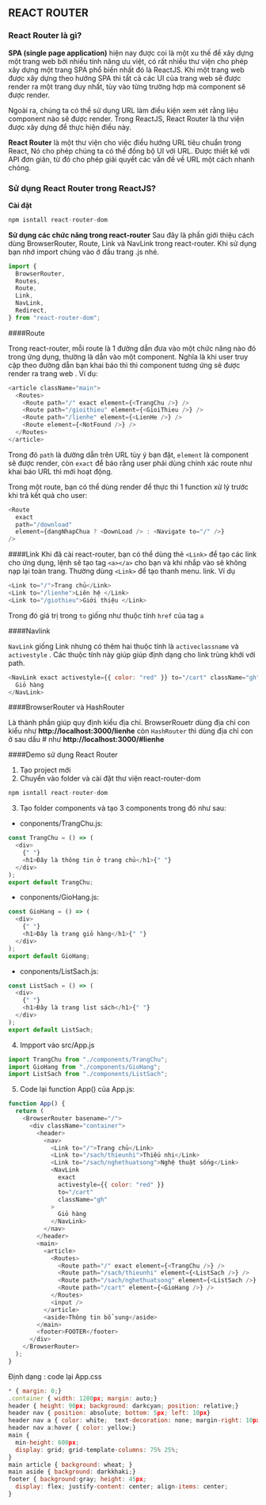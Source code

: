 ## REACT ROUTER

### React Router là gì?

**SPA (single page application)** hiện nay được coi là một xu thế để xây dựng một trang web bởi nhiều tính năng ưu việt, có rất nhiều thư viện cho phép xây dựng một trang SPA phổ biến nhất đó là ReactJS. Khi một trang web được xây dựng theo hướng SPA thì tất cả các UI của trang web sẽ được render ra một trang duy nhất, tùy vào từng trường hợp mà component sẽ được render.

Ngoài ra, chúng ta có thể sử dụng URL làm điều kiện xem xét rằng liệu component nào sẽ được render. Trong ReactJS, React Router là thư viện được xây dựng để thực hiện điều này.

**React Router** là một thư viện cho việc điều hướng URL tiêu chuẩn trong React, Nó cho phép chúng ta có thể đồng bộ UI với URL. Được thiết kế với API đơn giản, từ đó cho phép giải quyết các vấn đề về URL một cách nhanh chóng.

### Sử dụng React Router trong ReactJS?

**Cài đặt**

```js
npm isntall react-router-dom
```

**Sử dụng các chức năng trong react-router**
Sau đây là phần giới thiệu cách dùng BrowserRouter, Route, Link và NavLink trong react-router. Khi sử dụng bạn nhớ import chúng vào ở đầu trang .js nhé.

```js
import {
  BrowserRouter,
  Routes,
  Route,
  Link,
  NavLink,
  Redirect,
} from "react-router-dom";
```

####Route

Trong react-router, mỗi route là 1 đường dẫn đưa vào một chức năng nào đó trong ứng dụng, thường là dẫn vào một component. Nghĩa là khi user truy cập theo đường dẫn bạn khai báo thì thì component tương ứng sẽ được render ra trang web . Ví dụ:

```js
<article className="main">
  <Routes>
    <Route path="/" exact element={<TrangChu />} />
    <Route path="/gioithieu" element={<GioiThieu />} />
    <Route path="/lienhe" element={<LienHe />} />
    <Route element={<NotFound />} />
  </Routes>
</article>
```

Trong đó `path` là đường dẫn trên URL tùy ý bạn đặt, `element` là component sẽ được render, còn `exact` để báo rằng user phải dùng chính xác route như khai báo URL thì mới hoạt động.

Trong một route, bạn có thể dùng render để thực thi 1 function xử lý trước khi trả kết quả cho user:

```js
<Route
  exact
  path="/download"
  element={dangNhapChua ? <DownLoad /> : <Navigate to="/" />}
/>
```

####Link
Khi đã cài react-router, bạn có thể dùng thẻ `<Link>` để tạo các link cho ứng dụng, lệnh <Link> sẽ tạo tag `<a></a>` cho bạn và khi nhắp vào sẽ không nạp lại toàn trang. Thường dùng `<Link>` để tạo thanh menu. link. Ví dụ

```js
<Link to="/">Trang chủ</Link>
<Link to="/lienhe">Liên hệ </Link>
<Link to="/giothieu">Giới thiệu </Link>
```

Trong đó giá trị trong `to` giống như thuộc tính `href` của tag `a`

####Navlink

`NavLink` giống Link nhưng có thêm hai thuộc tính là `activeclassname` và `activestyle` . Các thuộc tính này giúp giúp định dạng cho link trùng khới với path.

```js
<NavLink exact activestyle={{ color: "red" }} to="/cart" className="gh">
  Giỏ hàng
</NavLink>
```

####BrowserRouter và HashRouter

Là thành phần giúp quy định kiểu địa chỉ. BrowserRouetr dùng địa chỉ con kiểu như **http://localhost:3000/lienhe** còn `HashRouter` thì dùng địa chỉ con ở sau dấu # như **http://localhost:3000/#lienhe**

####Demo sử dụng React Router

1. Tạo project mới
2. Chuyển vào folder và cài đặt thư viện react-router-dom

```js
npm isntall react-router-dom
```

3. Tạo folder components và tạo 3 components trong đó như sau:

- conponents/TrangChu.js:

```js
const TrangChu = () => (
  <div>
    {" "}
    <h1>Đây là thông tin ở trang chủ</h1>{" "}
  </div>
);
export default TrangChu;
```

- conponents/GioHang.js:

```js
const GioHang = () => (
  <div>
    {" "}
    <h1>Đây là trang giỏ hàng</h1>{" "}
  </div>
);
export default GioHang;
```

- conponents/ListSach.js:

```js
const ListSach = () => (
  <div>
    {" "}
    <h1>Đây là trang list sách</h1>{" "}
  </div>
);
export default ListSach;
```

4.  Impport vào src/App.js

```js
import TrangChu from "./components/TrangChu";
import GioHang from "./components/GioHang";
import ListSach from "./components/ListSach";
```

5. Code lại function App() của App.js:

```js
function App() {
  return (
    <BrowserRouter basename="/">
      <div className="container">
        <header>
          <nav>
            <Link to="/">Trang chủ</Link>
            <Link to="/sach/thieunhi">Thiếu nhi</Link>
            <Link to="/sach/nghethuatsong">Nghệ thuật sống</Link>
            <NavLink
              exact
              activestyle={{ color: "red" }}
              to="/cart"
              className="gh"
            >
              Giỏ hàng
            </NavLink>
          </nav>
        </header>
        <main>
          <article>
            <Routes>
              <Route path="/" exact element={<TrangChu />} />
              <Route path="/sach/thieunhi" element={<ListSach />} />
              <Route path="/sach/nghethuatsong" element={<ListSach />} />
              <Route path="/cart" element={<GioHang />} />
            </Routes>
            <input />
          </article>
          <aside>Thông tin bổ sung</aside>
        </main>
        <footer>FOOTER</footer>
      </div>
    </BrowserRouter>
  );
}
```

Định dạng : code lại App.css

```js
* { margin: 0;}
.container { width: 1280px; margin: auto;}
header { height: 90px; background: darkcyan; position: relative;}
header nav { position: absolute; bottom: 5px; left: 10px}
header nav a { color: white;  text-decoration: none; margin-right: 10px;}
header nav a:hover { color: yellow;}
main {
  min-height: 600px;
  display: grid; grid-template-columns: 75% 25%;
}
main article { background: wheat; }
main aside { background: darkkhaki;}
footer { background:gray; height: 45px;
  display: flex; justify-content: center; align-items: center;
}
```
